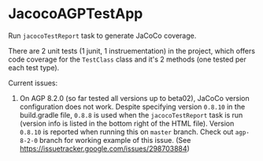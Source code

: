 # JacocoAGPTestApp

Run `jacocoTestReport` task to generate JaCoCo coverage.

There are 2 unit tests (1 junit, 1 instruementation) in the project, which offers code coverage for the `TestClass` class and it's 2 methods (one tested per each test type).

Current issues:
1. On AGP 8.2.0 (so far tested all versions up to beta02), JaCoCo version configuration does not work.  Despite specifying version `0.8.10` in the build.gradle file, `0.8.8` is used when the `jacocoTestReport` task is run (version info is listed in the bottom right of the HTML file).   Version `0.8.10` is reported when running this on `master` branch.  Check out `agp-8-2-0` branch for working example of this issue. (See https://issuetracker.google.com/issues/298703884)
